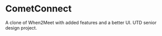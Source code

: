 # CometConnect
A clone of When2Meet with added features and a better UI. UTD senior design project.
